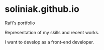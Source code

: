 # soliniak.github.io

Rafi's portfolio

Representation of my skills and recent works.

I want to develop as a front-end developer.
